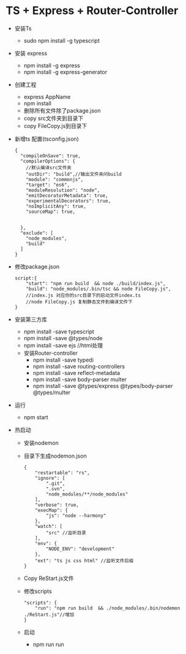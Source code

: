 # TS + Express + Router-Controller
* 安装Ts
	* sudo npm install -g typescript	

* 安装 express
	* npm install -g express
	* npm install -g express-generator 

* 创建工程
	* express AppName
	* npm install
	* 删除所有文件除了package.json
	* copy src文件夹到目录下
	* copy FileCopy.js到目录下


* 新增ts 配置(tsconfig.json)
	
	```
	{
	  "compileOnSave": true,
	  "compilerOptions": {
  	  	//默认编译src文件夹
	    "outDir": "build",//输出文件夹问build
	    "module": "commonjs",
	    "target": "es6",
	    "moduleResolution": "node",
	    "emitDecoratorMetadata": true,
	    "experimentalDecorators": true,
	    "noImplicitAny": true,
	    "sourceMap": true,
	    
	    
	  },
	  "exclude": [
	    "node_modules",
	    "build"
	  ]
	}
	```
* 修改package.json
	
	```
	script:{
		"start": "npm run build  && node ./build/index.js",
        "build": "node_modules/.bin/tsc && node FileCopy.js",
		//index.js 对应你的src目录下的启动文件index.ts
		//node FileCopy.js 复制静态文件到编译文件下
	}
	```
	
* 安装第三方库
	* npm install -save typescript
	* npm install -save @types/node
	* npm install -save ejs  //html处理
	* 安装Router-controller
		* npm install -save typedi
		* npm install -save routing-controllers
		* npm install -save reflect-metadata
		* npm install -save body-parser multer
		* npm install -save @types/express @types/body-parser @types/multer

		
* 运行
	* npm start


* 热启动 
	*  安装nodemon
	*  目录下生成nodemon.json
		
		```
		{
		    "restartable": "rs",
		    "ignore": [
		        ".git",
		        ".svn",
		        "node_modules/**/node_modules"
		    ],
		    "verbose": true,
		    "execMap": {
		        "js": "node --harmony"
		    },
		    "watch": [
		        "src" //监听目录
		    ],
		    "env": {
		        "NODE_ENV": "development"
		    },
		    "ext": "ts js css html" //监听文件后缀
		}
		```
	* Copy ReStart.js文件
	* 修改scripts
		
		```
		"scripts": {
     		"run": "npm run build  && ./node_modules/.bin/nodemon ./ReStart.js"//增加
     	}
		```
	* 启动
		* npm run run 


